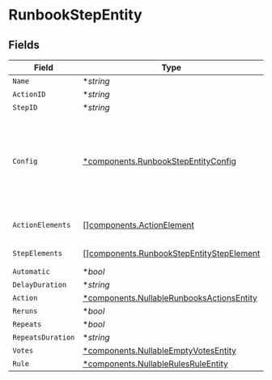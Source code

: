 # RunbookStepEntity


## Fields

| Field                                                                                                 | Type                                                                                                  | Required                                                                                              | Description                                                                                           |
| ----------------------------------------------------------------------------------------------------- | ----------------------------------------------------------------------------------------------------- | ----------------------------------------------------------------------------------------------------- | ----------------------------------------------------------------------------------------------------- |
| `Name`                                                                                                | **string*                                                                                             | :heavy_minus_sign:                                                                                    | N/A                                                                                                   |
| `ActionID`                                                                                            | **string*                                                                                             | :heavy_minus_sign:                                                                                    | N/A                                                                                                   |
| `StepID`                                                                                              | **string*                                                                                             | :heavy_minus_sign:                                                                                    | N/A                                                                                                   |
| `Config`                                                                                              | [*components.RunbookStepEntityConfig](../../models/components/runbookstepentityconfig.md)             | :heavy_minus_sign:                                                                                    | An unstructured object of key/value pairs describing the config settings for the step.                |
| `ActionElements`                                                                                      | [][components.ActionElement](../../models/components/actionelement.md)                                | :heavy_minus_sign:                                                                                    | A list of action elements                                                                             |
| `StepElements`                                                                                        | [][components.RunbookStepEntityStepElement](../../models/components/runbookstepentitystepelement.md)  | :heavy_minus_sign:                                                                                    | A list of step elements                                                                               |
| `Automatic`                                                                                           | **bool*                                                                                               | :heavy_minus_sign:                                                                                    | N/A                                                                                                   |
| `DelayDuration`                                                                                       | **string*                                                                                             | :heavy_minus_sign:                                                                                    | N/A                                                                                                   |
| `Action`                                                                                              | [*components.NullableRunbooksActionsEntity](../../models/components/nullablerunbooksactionsentity.md) | :heavy_minus_sign:                                                                                    | N/A                                                                                                   |
| `Reruns`                                                                                              | **bool*                                                                                               | :heavy_minus_sign:                                                                                    | N/A                                                                                                   |
| `Repeats`                                                                                             | **bool*                                                                                               | :heavy_minus_sign:                                                                                    | N/A                                                                                                   |
| `RepeatsDuration`                                                                                     | **string*                                                                                             | :heavy_minus_sign:                                                                                    | N/A                                                                                                   |
| `Votes`                                                                                               | [*components.NullableEmptyVotesEntity](../../models/components/nullableemptyvotesentity.md)           | :heavy_minus_sign:                                                                                    | N/A                                                                                                   |
| `Rule`                                                                                                | [*components.NullableRulesRuleEntity](../../models/components/nullablerulesruleentity.md)             | :heavy_minus_sign:                                                                                    | N/A                                                                                                   |
